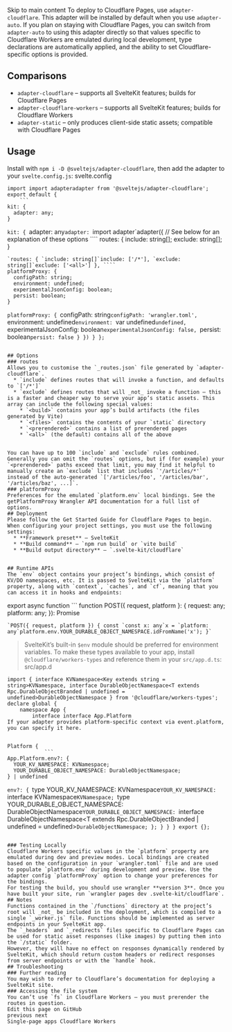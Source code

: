 Skip to main content
To deploy to Cloudflare Pages, use `adapter-cloudflare`.
This adapter will be installed by default when you use `adapter-auto`. If you plan on staying with Cloudflare Pages, you can switch from `adapter-auto` to using this adapter directly so that values specific to Cloudflare Workers are emulated during local development, type declarations are automatically applied, and the ability to set Cloudflare-specific options is provided.
## Comparisons
  * `adapter-cloudflare` – supports all SvelteKit features; builds for Cloudflare Pages
  * `adapter-cloudflare-workers` – supports all SvelteKit features; builds for Cloudflare Workers
  * `adapter-static` – only produces client-side static assets; compatible with Cloudflare Pages


## Usage
Install with `npm i -D @sveltejs/adapter-cloudflare`, then add the adapter to your `svelte.config.js`:
svelte.config
```
import import adapteradapter from '@sveltejs/adapter-cloudflare';
export default {
	```
kit: {
  adapter: any;
}
```
`kit: { `adapter: any`adapter: `import adapter`adapter({ // See below for an explanation of these options ````
routes: {
  include: string[];
  exclude: string[];
}
```
`routes: { `include: string[]`include: ['/*'], `exclude: string[]`exclude: ['<all>'] }, ````
platformProxy: {
  configPath: string;
  environment: undefined;
  experimentalJsonConfig: boolean;
  persist: boolean;
}
```
`platformProxy: { `configPath: string`configPath: 'wrangler.toml', `environment: undefined`environment: `var undefined`undefined, `experimentalJsonConfig: boolean`experimentalJsonConfig: false, `persist: boolean`persist: false } }) } };`
```

## Options
### routes
Allows you to customise the `_routes.json` file generated by `adapter-cloudflare`.
  * `include` defines routes that will invoke a function, and defaults to `['/*']`
  * `exclude` defines routes that will _not_ invoke a function — this is a faster and cheaper way to serve your app’s static assets. This array can include the following special values:
    * `<build>` contains your app’s build artifacts (the files generated by Vite)
    * `<files>` contains the contents of your `static` directory
    * `<prerendered>` contains a list of prerendered pages
    * `<all>` (the default) contains all of the above


You can have up to 100 `include` and `exclude` rules combined. Generally you can omit the `routes` options, but if (for example) your `<prerendered>` paths exceed that limit, you may find it helpful to manually create an `exclude` list that includes `'/articles/*'` instead of the auto-generated `['/articles/foo', '/articles/bar', '/articles/baz', ...]`.
### platformProxy
Preferences for the emulated `platform.env` local bindings. See the getPlatformProxy Wrangler API documentation for a full list of options.
## Deployment
Please follow the Get Started Guide for Cloudflare Pages to begin.
When configuring your project settings, you must use the following settings:
  * **Framework preset** – SvelteKit
  * **Build command** – `npm run build` or `vite build`
  * **Build output directory** – `.svelte-kit/cloudflare`


## Runtime APIs
The `env` object contains your project’s bindings, which consist of KV/DO namespaces, etc. It is passed to SvelteKit via the `platform` property, along with `context`, `caches`, and `cf`, meaning that you can access it in hooks and endpoints:
```
export async function ```
function POST({ request, platform }: {
  request: any;
  platform: any;
}): Promise<void>
```
`POST({ request, platform }) { const `const x: any`x = `platform: any`platform.env.YOUR_DURABLE_OBJECT_NAMESPACE.idFromName('x'); }`
```

> SvelteKit’s built-in `$env` module should be preferred for environment variables.
To make these types available to your app, install `@cloudflare/workers-types` and reference them in your `src/app.d.ts`:
src/app.d
```
import { interface KVNamespace<Key extends string = string>KVNamespace, interface DurableObjectNamespace<T extends Rpc.DurableObjectBranded | undefined = undefined>DurableObjectNamespace } from '@cloudflare/workers-types';
declare global {
	namespace App {
		interface interface App.Platform
If your adapter provides platform-specific context via event.platform, you can specify it here.


Platform {
			```
App.Platform.env?: {
  YOUR_KV_NAMESPACE: KVNamespace;
  YOUR_DURABLE_OBJECT_NAMESPACE: DurableObjectNamespace;
} | undefined
```
`env?: { `type YOUR_KV_NAMESPACE: KVNamespace<string>`YOUR_KV_NAMESPACE: `interface KVNamespace<Key extends string = string>`KVNamespace; `type YOUR_DURABLE_OBJECT_NAMESPACE: DurableObjectNamespace<undefined>`YOUR_DURABLE_OBJECT_NAMESPACE: `interface DurableObjectNamespace<T extends Rpc.DurableObjectBranded | undefined = undefined>`DurableObjectNamespace; }; } } } export {};`
```

### Testing Locally
Cloudflare Workers specific values in the `platform` property are emulated during dev and preview modes. Local bindings are created based on the configuration in your `wrangler.toml` file and are used to populate `platform.env` during development and preview. Use the adapter config `platformProxy` option to change your preferences for the bindings.
For testing the build, you should use wrangler **version 3**. Once you have built your site, run `wrangler pages dev .svelte-kit/cloudflare`.
## Notes
Functions contained in the `/functions` directory at the project’s root will _not_ be included in the deployment, which is compiled to a single `_worker.js` file. Functions should be implemented as server endpoints in your SvelteKit app.
The `_headers` and `_redirects` files specific to Cloudflare Pages can be used for static asset responses (like images) by putting them into the `/static` folder.
However, they will have no effect on responses dynamically rendered by SvelteKit, which should return custom headers or redirect responses from server endpoints or with the `handle` hook.
## Troubleshooting
### Further reading
You may wish to refer to Cloudflare’s documentation for deploying a SvelteKit site.
### Accessing the file system
You can’t use `fs` in Cloudflare Workers — you must prerender the routes in question.
Edit this page on GitHub
previous next
Single-page apps Cloudflare Workers
